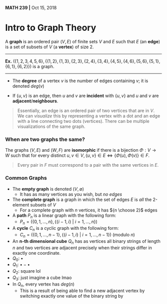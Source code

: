 __MATH 239 |__ Oct 15, 2018

# Intro to Graph Theory

A __graph__ is an ordered pair $(V, E)$ of finite sets $V$ and $E$ such that $E$ (an __edge__) is a set of subsets of $V$ (a __vertex__) of size 2.

------

__Ex.__ $(\{1, 2, 3, 4, 5, 6\}, \{\{1, 2\}, \{1, 3\}, \{2, 3\}, \{2, 4\}, \{3, 4\}, \{4, 5\}, \{4, 6\}, \{5, 6\}, \{5, 1\}, \{6, 1\}, \{6, 2\}\})$ is a graph.

------

- The __degree__ of a vertex $v$ is the number of edges containing $v$; it is denoted $deg(v)$

- If $\{u, v\}$ is an edge, then $u$ and $v$ are __incident__ with $\{u, v\}$ and $u$ and $v$ are __adjacent__/__neighbours__.

> Essentially, an edge is an ordered pair of two vertices that are in $V$. We can _visualize_ this by representing a vertex with a dot and an edge with a line connecting two dots (vertices). There can be multiple visualizations of the same graph.



### When are two graphs the same?

The graphs $(V, E)$ and $(W, F)$ are __isomorphic__ if there is a bijection $\Phi:V \rightarrow W$ such that for every distinct $u ,v \in V, \{u, v\} \in E \Longleftrightarrow \{\Phi (u), \Phi (v)\} \in F$.  

> Every pair in $F$ must correspond to a pair with the same vertices in $E$.



### Common Graphs

- The __empty graph__ is denoted $(V, \emptyset)$
  - It has as many vertices as you wish, but _no edges_
- The __complete graph__ is a graph in which the set of edges $E$ is _all_ the 2-element subsets of $V$
  - For a complete graph with $n$ vertices, it has ${n \choose 2}$ edges
- A __path__ $P_n$ is a linear graph with the following form:
  - $P_n = (\{0, 1, ..., n\}, \{\{i - 1, i\} \ |\ i = 1 , ... , n\})$
- A __cycle__ $C_n$ is a cyclic graph with the following form:
  - $C_n = (\{0, 1, ..., n - 1\}, \{\{i - 1, i\} \ |\ i = 1 , ... , n - 1\})$ (modulo $n$) 
-  An __n-th dimensional cube__ $Q_n$ has as vertices all binary strings of length $n$ and two vertices are adjacent precisely when their strings differ in exactly one coordinate. 
  - $Q_0$:  $\bullet$
  - $Q_1$:  $\bullet -\bullet$
  - $Q_2$:  square lol
  - $Q_3$:  just imagine a cube lmao
  - In $Q_n$, every vertex has $deg(n)$
    - This is a result of being able to find a new adjacent vertex by switching exactly one value of the binary string by  

